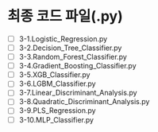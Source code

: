 # 최종 코드 파일(.py)
- [ ] 3-1.Logistic_Regression.py
- [ ] 3-2.Decision_Tree_Classifier.py  
- [ ] 3-3.Random_Forest_Classifier.py    
- [ ] 3-4.Gradient_Boosting_Classifier.py   
- [ ] 3-5.XGB_Classifier.py
- [ ] 3-6.LGBM_Classifier.py
- [ ] 3-7.Linear_Discriminant_Analysis.py
- [ ] 3-8.Quadratic_Discriminant_Analysis.py
- [ ] 3-9.PLS_Regression.py   
- [ ] 3-10.MLP_Classifier.py

